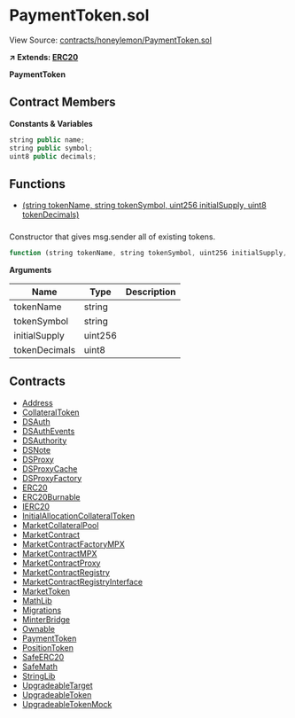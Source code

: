 # PaymentToken.sol

View Source: [contracts/honeylemon/PaymentToken.sol](../../contracts/honeylemon/PaymentToken.sol)

**↗ Extends: [ERC20](ERC20.md)**

**PaymentToken**

## Contract Members
**Constants & Variables**

```js
string public name;
string public symbol;
uint8 public decimals;

```

## Functions

- [(string tokenName, string tokenSymbol, uint256 initialSupply, uint8 tokenDecimals)](#)

### 

Constructor that gives msg.sender all of existing tokens.

```js
function (string tokenName, string tokenSymbol, uint256 initialSupply, uint8 tokenDecimals) public nonpayable
```

**Arguments**

| Name        | Type           | Description  |
| ------------- |------------- | -----|
| tokenName | string |  | 
| tokenSymbol | string |  | 
| initialSupply | uint256 |  | 
| tokenDecimals | uint8 |  | 

## Contracts

* [Address](Address.md)
* [CollateralToken](CollateralToken.md)
* [DSAuth](DSAuth.md)
* [DSAuthEvents](DSAuthEvents.md)
* [DSAuthority](DSAuthority.md)
* [DSNote](DSNote.md)
* [DSProxy](DSProxy.md)
* [DSProxyCache](DSProxyCache.md)
* [DSProxyFactory](DSProxyFactory.md)
* [ERC20](ERC20.md)
* [ERC20Burnable](ERC20Burnable.md)
* [IERC20](IERC20.md)
* [InitialAllocationCollateralToken](InitialAllocationCollateralToken.md)
* [MarketCollateralPool](MarketCollateralPool.md)
* [MarketContract](MarketContract.md)
* [MarketContractFactoryMPX](MarketContractFactoryMPX.md)
* [MarketContractMPX](MarketContractMPX.md)
* [MarketContractProxy](MarketContractProxy.md)
* [MarketContractRegistry](MarketContractRegistry.md)
* [MarketContractRegistryInterface](MarketContractRegistryInterface.md)
* [MarketToken](MarketToken.md)
* [MathLib](MathLib.md)
* [Migrations](Migrations.md)
* [MinterBridge](MinterBridge.md)
* [Ownable](Ownable.md)
* [PaymentToken](PaymentToken.md)
* [PositionToken](PositionToken.md)
* [SafeERC20](SafeERC20.md)
* [SafeMath](SafeMath.md)
* [StringLib](StringLib.md)
* [UpgradeableTarget](UpgradeableTarget.md)
* [UpgradeableToken](UpgradeableToken.md)
* [UpgradeableTokenMock](UpgradeableTokenMock.md)
